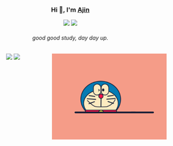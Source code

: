 ### <div align="center">Hi 👋, I'm <a href="https://xwj1024.github.io">Ajin</a></div>

<p align="center">
    <img src="https://img.shields.io/github/stars/xwj1024"/>
    <img src="https://img.shields.io/github/followers/xwj1024"/>
</p>

###### <div align="center">good good study, day day up.</div>

<img align="right" alt="Coding" width="300" src="Doraemon.gif">

<p align="center">
    <img src="https://github-readme-stats.vercel.app/api?username=xwj1024&count_private=true&theme=dark&show_icons=true" height="165" />
    <img src="https://github-readme-stats.vercel.app/api/top-langs/?username=xwj1024&theme=dark&show_icons=true" height="165" />
</p>
